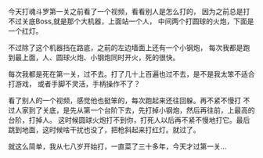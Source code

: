 今天打魂斗罗第一关之前看了一个视频，看看别人是怎么打的，
因为之前总是打不过关底Boss,就是那个大机器，上面站一个人，
中间两个打圆球的火炮，下面是一个红灯。

不过除了这个机器挡在路底，之前的左边墙面上还有一个小钢炮，
每次我都是跑到最上面，人、圆球火炮、小钢炮同时开火，死的很快。

每次我都是死在第一关，过不去。打了几十上百遍也过不去，是不是我太笨不适合打游戏，
或者手脚不灵活，手柄操作不了？

看了别人的一个视频，感觉他也挺笨的，每次跑起来还往回躲。再不紧不慢打
不过人家到了关底，是先从第一个台阶下去，先打掉小钢炮，然后再往前，上最高的台阶，打掉人。
这时候圆球火炮打不到你，打死人以后再不紧不慢地打它。最后跳到地面，这时候啥干扰也没了，把枪斜起来打红灯。就过了。

就这么简单，我从七八岁开始打，一直菜了三十多年，今天才过第一关...
